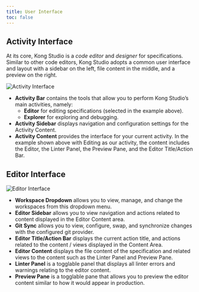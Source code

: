 ```yaml
---
title: User Interface
toc: false
---
```


## Activity Interface

At its core, Kong Studio is a _code editor_ and _designer_ for specifications. Similar to other code editors, Kong Studio adopts a common user interface and layout with a sidebar on the left, file content in the middle, and a preview on the right.

![Activity Interface](https://doc-assets.konghq.com/studio/1.2/Activity-Interface-Kong-Studio.png)

* **Activity Bar** contains the tools that allow you to perform Kong Studio’s main activities, namely:
    * **Editor** for editing specifications (selected in the example above).
    * **Explorer** for exploring and debugging.
* **Activity Sidebar** displays navigation and configuration settings for the Activity Content.
* **Activity Content** provides the interface for your current activity. In the example shown above with Editing as our activity, the content includes the Editor, the Linter Panel, the Preview Pane, and the Editor Title/Action Bar.

## Editor Interface

![Editor Interface](https://doc-assets.konghq.com/studio/1.2/Editor-Interface-Kong-Studio.png)

* **Workspace Dropdown** allows you to view, manage, and change the workspaces from this dropdown menu.
* **Editor Sidebar** allows you to view navigation and actions related to content displayed in the Editor Content area.
* **Git Sync** allows you to view, configure, swap, and synchronize changes with the configured git provider.
* **Editor Title/Action Bar** displays the current action title, and actions related to the content / views displayed in the Content Area.
* **Editor Content** displays the file content of the specification and related views to the content such as the Linter Panel and Preview Pane.
* **Linter Panel** is a togglable panel that displays all linter errors and warnings relating to the editor content.
* **Preview Pane** is a togglable pane that allows you to preview the editor content similar to how it would appear in production.
